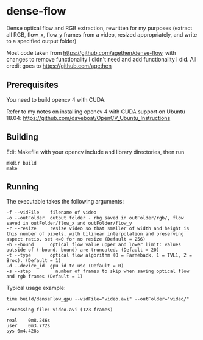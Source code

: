 # dense-flow
Dense optical flow and RGB extraction, rewritten for my purposes (extract all RGB, flow_x, flow_y frames from a video, resized appropriately, and write to a specified output folder)

Most code taken from https://github.com/agethen/dense-flow, with changes to remove functionality I didn't need and add functionality I did. All credit goes to https://github.com/agethen

## Prerequisites
You need to build opencv 4 with CUDA.

Refer to my notes on installing opencv 4 with CUDA support on Ubuntu 18.04: https://github.com/daveboat/OpenCV_Ubuntu_Instructions

## Building
Edit Makefile with your opencv include and library directories, then run

```
mkdir build
make
```

## Running
The executable takes the following arguments:
```
-f --vidFile    filename of video
-o --outFolder  output folder - rbg saved in outFolder/rgb/, flow saved in outFolder/flow_x and outFolder/flow_y
-r --resize     resize video so that smaller of width and height is this number of pixels, with bilinear interpolation and preserving aspect ratio. set <=0 for no resize (Default = 256)
-b --bound      optical flow value upper and lower limit: values outside of (-bound, bound) are truncated. (Default = 20)
-t --type       optical flow algorithm (0 = Farneback, 1 = TVL1, 2 = Brox). (Default = 1)
-d --device_id  gpu id to use (Default = 0)
-s --step         number of frames to skip when saving optical flow and rgb frames (Default = 1)
```

Typical usage example:
```
time build/denseFlow_gpu --vidFile="video.avi" --outFolder="video/"

Processing file: video.avi (123 frames)

real	0m8.246s
user	0m3.772s
sys 0m4.428s
```